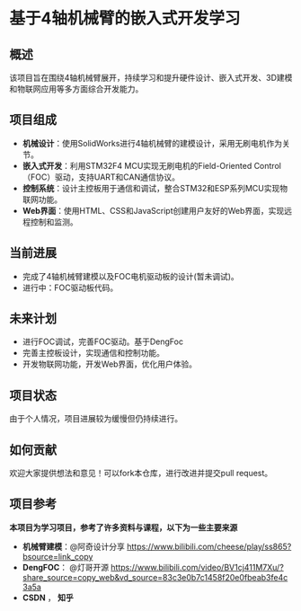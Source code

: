 # 基于4轴机械臂的嵌入式开发学习

## 概述
该项目旨在围绕4轴机械臂展开，持续学习和提升硬件设计、嵌入式开发、3D建模和物联网应用等多方面综合开发能力。

## 项目组成
- **机械设计**：使用SolidWorks进行4轴机械臂的建模设计，采用无刷电机作为关节。
- **嵌入式开发**：利用STM32F4 MCU实现无刷电机的Field-Oriented Control（FOC）驱动，支持UART和CAN通信协议。
- **控制系统**：设计主控板用于通信和调试，整合STM32和ESP系列MCU实现物联网功能。
- **Web界面**：使用HTML、CSS和JavaScript创建用户友好的Web界面，实现远程控制和监测。

## 当前进展
- 完成了4轴机械臂建模以及FOC电机驱动板的设计(暂未调试)。
- 进行中：FOC驱动板代码。

## 未来计划

- 进行FOC调试，完善FOC驱动。基于DengFoc
- 完善主控板设计，实现通信和控制功能。
- 开发物联网功能，开发Web界面，优化用户体验。

## 项目状态

由于个人情况，项目进展较为缓慢但仍持续进行。

## 如何贡献

欢迎大家提供想法和意见！可以fork本仓库，进行改进并提交pull request。

## 项目参考
**本项目为学习项目，参考了许多资料与课程，以下为一些主要来源**
- **机械臂建模**：@阿奇设计分享 https://www.bilibili.com/cheese/play/ss865?bsource=link_copy
- **DengFOC**： @灯哥开源 https://www.bilibili.com/video/BV1cj411M7Xu/?share_source=copy_web&vd_source=83c3e0b7c1458f20e0fbeab3fe4c3a5a
- **CSDN** ， **知乎**
